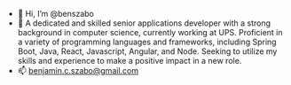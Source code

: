 - 👋 Hi, I’m @benszabo
- 👀 A dedicated and skilled senior applications developer with a strong background in computer science, currently working at UPS. Proficient in a variety of programming languages and frameworks, including Spring Boot, Java, React, Javascript, Angular, and Node. Seeking to utilize my skills and experience to make a positive impact in a new role.
- 📫 benjamin.c.szabo@gmail.com

<!---
benszabo/benszabo is a ✨ special ✨ repository because its `README.md` (this file) appears on your GitHub profile.
You can click the Preview link to take a look at your changes.
--->
